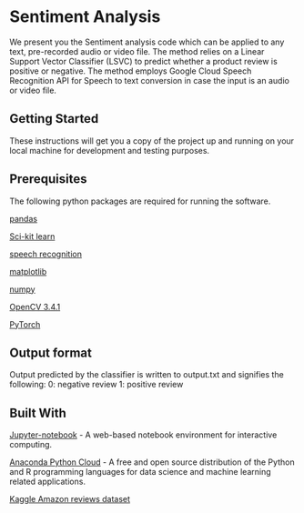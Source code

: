 # Sentiment Analysis

We present you the Sentiment analysis code which can be applied to any text, pre-recorded audio or video file. The method relies on a Linear Support Vector Classifier (LSVC) to predict whether a product review is positive or negative. The method employs Google Cloud Speech Recognition API for Speech to text conversion in case the input is an audio or video file.


## Getting Started
These instructions will get you a copy of the project up and running on your local machine for development and testing purposes.

## Prerequisites
The following python packages are required for running the software.

[pandas](https://pandas.pydata.org/pandas-docs/stable/)

[Sci-kit learn](http://scikit-learn.org/stable/documentation.html)

[speech recognition](https://pypi.org/project/SpeechRecognition/)

[matplotlib](https://matplotlib.org/contents.html)

[numpy](http://www.numpy.org/)

[OpenCV 3.4.1](https://github.com/opencv/opencv)

[PyTorch](https://pytorch.org/docs/stable/index.html)

## Output format
Output predicted by the classifier is written to output.txt and signifies the following:
0: negative review
1: positive review


## Built With
[Jupyter-notebook](http://jupyter.org/) - A web-based notebook environment for interactive computing.

[Anaconda Python Cloud](https://anaconda.org/anaconda/python) - A free and open source distribution of the Python and R programming languages for data science and machine learning related applications.

[Kaggle Amazon reviews dataset](https://www.kaggle.com/bittlingmayer/amazonreviews)
